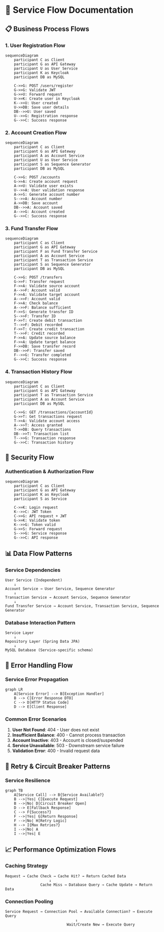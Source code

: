 # 🔄 Service Flow Documentation

## 📋 Business Process Flows

### 1. User Registration Flow

```mermaid
sequenceDiagram
    participant C as Client
    participant G as API Gateway
    participant U as User Service
    participant K as Keycloak
    participant DB as MySQL

    C->>G: POST /users/register
    G->>G: Validate JWT
    G->>U: Forward request
    U->>K: Create user in Keycloak
    K-->>U: User created
    U->>DB: Save user details
    DB-->>U: User saved
    U-->>G: Registration response
    G-->>C: Success response
```

### 2. Account Creation Flow

```mermaid
sequenceDiagram
    participant C as Client
    participant G as API Gateway
    participant A as Account Service
    participant U as User Service
    participant S as Sequence Generator
    participant DB as MySQL

    C->>G: POST /accounts
    G->>A: Create account request
    A->>U: Validate user exists
    U-->>A: User validation response
    A->>S: Generate account number
    S-->>A: Account number
    A->>DB: Save account
    DB-->>A: Account saved
    A-->>G: Account created
    G-->>C: Success response
```

### 3. Fund Transfer Flow

```mermaid
sequenceDiagram
    participant C as Client
    participant G as API Gateway
    participant F as Fund Transfer Service
    participant A as Account Service
    participant T as Transaction Service
    participant S as Sequence Generator
    participant DB as MySQL

    C->>G: POST /transfers
    G->>F: Transfer request
    F->>A: Validate source account
    A-->>F: Account valid
    F->>A: Validate target account
    A-->>F: Account valid
    F->>A: Check balance
    A-->>F: Balance sufficient
    F->>S: Generate transfer ID
    S-->>F: Transfer ID
    F->>T: Create debit transaction
    T-->>F: Debit recorded
    F->>T: Create credit transaction
    T-->>F: Credit recorded
    F->>A: Update source balance
    F->>A: Update target balance
    F->>DB: Save transfer record
    DB-->>F: Transfer saved
    F-->>G: Transfer completed
    G-->>C: Success response
```

### 4. Transaction History Flow

```mermaid
sequenceDiagram
    participant C as Client
    participant G as API Gateway
    participant T as Transaction Service
    participant A as Account Service
    participant DB as MySQL

    C->>G: GET /transactions/{accountId}
    G->>T: Get transactions request
    T->>A: Validate account access
    A-->>T: Access granted
    T->>DB: Query transactions
    DB-->>T: Transaction list
    T-->>G: Transaction response
    G-->>C: Transaction history
```

## 🔐 Security Flow

### Authentication & Authorization Flow

```mermaid
sequenceDiagram
    participant C as Client
    participant G as API Gateway
    participant K as Keycloak
    participant S as Service

    C->>K: Login request
    K-->>C: JWT Token
    C->>G: API request + JWT
    G->>K: Validate token
    K-->>G: Token valid
    G->>S: Forward request
    S-->>G: Service response
    G-->>C: API response
```

## 📊 Data Flow Patterns

### Service Dependencies

```
User Service (Independent)
    ↓
Account Service → User Service, Sequence Generator
    ↓
Transaction Service → Account Service, Sequence Generator
    ↓
Fund Transfer Service → Account Service, Transaction Service, Sequence Generator
```

### Database Interaction Pattern

```
Service Layer
    ↓
Repository Layer (Spring Data JPA)
    ↓
MySQL Database (Service-specific schema)
```

## 🚨 Error Handling Flow

### Service Error Propagation

```mermaid
graph LR
    A[Service Error] --> B[Exception Handler]
    B --> C[Error Response DTO]
    C --> D[HTTP Status Code]
    D --> E[Client Response]
```

### Common Error Scenarios

1. **User Not Found**: 404 - User does not exist
2. **Insufficient Balance**: 400 - Cannot process transaction
3. **Account Inactive**: 403 - Account is closed/suspended
4. **Service Unavailable**: 503 - Downstream service failure
5. **Validation Error**: 400 - Invalid request data

## 🔄 Retry & Circuit Breaker Patterns

### Service Resilience

```mermaid
graph TB
    A[Service Call] --> B{Service Available?}
    B -->|Yes| C[Execute Request]
    B -->|No| D[Circuit Breaker Open]
    D --> E[Fallback Response]
    C --> F{Success?}
    F -->|Yes| G[Return Response]
    F -->|No| H[Retry Logic]
    H --> I{Max Retries?}
    I -->|No| A
    I -->|Yes| E
```

## 📈 Performance Optimization Flows

### Caching Strategy

```
Request → Cache Check → Cache Hit? → Return Cached Data
                    ↓
                Cache Miss → Database Query → Cache Update → Return Data
```

### Connection Pooling

```
Service Request → Connection Pool → Available Connection? → Execute Query
                                ↓
                            Wait/Create New → Execute Query
```